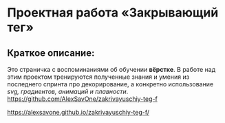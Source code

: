 # Проектная работа «Закрывающий тег»<br>
## Краткое описание:
Это страничка с воспоминаниями об обучении **вёрстке**. В работе над этим проектом тренируются полученные знания и умения из последнего спринта про декорирование, а конкретно использование *svg, градиентов, анимаций и плавности*.<br>
https://github.com/AlexSavOne/zakrivayuschiy-teg-f

https://alexsavone.github.io/zakrivayuschiy-teg-f/
